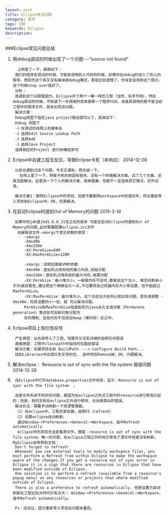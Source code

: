 ```yaml
---
layout: post
title: Eclipse常见问题
category: 技术
tags: IDE
keywords: Eclipse
description:
---
```

###Eclipse常见问题总结

1. 用debug调试的时候出现了一个问题---“source not found”

		 上网查了一下，解释如下：
		我们的程序在调试的时候，可能有调用别人代码的时候，如果你在debug时进入了别人的程序，而别的这个库又没有编译成debug模式，那就比较遗憾了，你肯定会得到这个提示，这个时候step over就好了。
		分析：
		我遇到这个问题是因为，Eclipse开了两个一模一样的工程（当然，名字不同），然后debug调试的时候，不知道下一步调用的具体是哪一个程序代码，或者其调用的是不是当前工程中的程序文件，就会出现该问题。
		解决方案：
		Debug视图下指定java project路径就可以了，具体如下：
		Debug 视图下
		-》在调试的线程上右键单击
		-》选择Edit Source Lookup Path
		-》选择Add
		-》选择Java Project
		选择相应的Project 进行OK确定即可


2. Eclipse中右键工程无反应，导致Eclipse卡死（未响应） 2014-12-28

		以前也遇到过这个问题，今天又遇到，想总结一下。
		  在网上查了一下，导致卡死的原因有很多，没有一个终极解决方案。试了几个方案，还是没能解决。这里说一下个人的解决方案，简单粗暴，但是不一定适用其它情况，仅作记录。

		解决方案1：删除Eclipse中的项目，但是不要删除workspace中的源文件，然后重新导入项目到Eclipse中。OK，完美解决。

3. 在启动Eclipse时遇到Out of Memory的问题 2015-3-14

		如果你的jdk是jkd1.6.0_21及之后的版本 可能在启动Eclipse时遇到Out of Memory的问题,此时需要配置eclipse.ini文件
		 先解释该文件-vmargs下常见参数的意思：
		    -vmargs
		    -Xms40m
		    -Xmx256m
		    -XX:PermSize=64M
		    -XX:MaxPermSize=128M

		    -vmargs：说明后面是VM的参数
		    -Xms40m：虚拟机占用系统的最小内存,初始分配
		    -Xmx256m：虚拟机占用系统的最大内存,按需分配
		    -XX:PermSize：最小堆大小。一般报内存不足时,都是说这个太小, 堆空间剩余小于5%就会警告,建议把这个稍微设大一点,不过要视自己机器内存大小来设置，但不能超过MaxPermSize。
		    -XX:MaxPermSize：最大堆大小。这个也适当大些所以若出现问题，首先请调整 -Xms40m：将其设置的小一些，就 可以解决问题。
		    PermSize和MaxPermSize指虚拟机为java永久生成对象（Permanate generation）等这些可反射对象分配内
		    存的限制，这些内存不包括在Heap（堆内存）区之中。

4. Eclipse项目上有红色叹号

		产生原因：从外部导入了工程，但展开又没有详细的指明任何错误
		直接原因：工程中classpath中指向的包路径错误
		解决方案：右键项目名称 BuildPath ---> Configure Build Paht...
		找到Libraries中出现红色叉号的包， 选中然后Remove掉，OK，问题解决。 


5. 解决eclipse： Resource is out of sync with the file system 报错问题  2014-12-28
6.
		在Eclipse中打开database.properties文件失败，显示：Resource is out of sync with the file system  。

		这是文件系统不同步的问题，是因为在eclipse之外对工程中的resource进行修改引起的；但是，有时没有在eclipse之外进行修改，也会报类似的错误。
		解决办法：需要手动刷新一下资源管理器。
		（1）在eclipse中，工程目录右键，选择F5（refresh）
		（2）设置eclipse自动刷新。
		 通过Window->Preferences->General->Workspace，选中Refresh automatically
		 eclipse中的项目无法查看源文件，报错：resource is out of sync with the file system。唯一的问题，在eclipse工程之外的地方修改了源文件但是没有刷新。MyEclipse自带帮助文档：
		Don't forget to refresh!
		Whenever you use external tools to modify workspace files, you must perform a Refresh from within Eclipse to make the workspace aware of the changes.If you get a resource out of sync error in Eclipse it is a sign that there are resources in Eclipse that have been modified outside of Eclipse.
		One solution is to perform a refresh (available from a resource's popup menu) on any resources or projects that where modified outside of Eclipse.
		There is also a preference to refresh automatically. 但是设置为自动刷新在工程比较大时代价有点大！ Window->Preferences->General->Workspace，选中Refresh automatically。

		Ps：没试过，因为重新导入项目后问题未重现。
